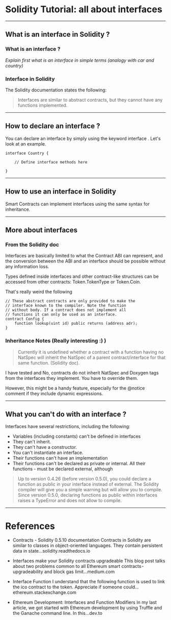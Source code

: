# Solidity Tutorial: all about interfaces

--- 

## What is an interface in Solidity ?

### What is an interface ?

_Explain first what is an interface in simple terms (analogy with car and country)_

### Interface in Solidity

The Solidity documentation states the following:
> Interfaces are similar to abstract contracts, but they cannot have any functions implemented.

---

## How to declare an interface ?

You can declare an interface by simply using the keyword interface . Let's look at an example.

```solidity
interface Country {
    
    // Define interface methods here

}
```

---

## How to use an interface in Solidity

Smart Contracts can implement interfaces using the same syntax for inheritance.


---

## More about interfaces

### From the Solidity doc

Interfaces are basically limited to what the Contract ABI can represent, and the conversion between the ABI and an interface should be possible without any information loss.

Types defined inside interfaces and other contract-like structures can be accessed from other contracts: Token.TokenType or Token.Coin.

That's really weird the following

```solidity
// These abstract contracts are only provided to make the
// interface known to the compiler. Note the function
// without body. If a contract does not implement all
// functions it can only be used as an interface.
contract Config {
    function lookup(uint id) public returns (address adr);
}
```

### Inheritance Notes (Really interesting :) )

> Currently it is undefined whether a contract with a function having no NatSpec will inherit the NatSpec of a parent contract/interface for that same function. (Solidity doc).

I have tested and No, contracts do not inherit NatSpec and Doxygen tags from the interfaces they implement. You have to override them.

However, this might be a handy feature, especially for the @notice comment if they include dynamic expressions.

---

## What you can't do with an interface ?

Interfaces have several restrictions, including the following:

- Variables (including constants) can't be defined in interfaces
- They can't inherit.
- They can't have a constructor.
- You can't instantiate an interface.
- Their functions can't have an implementation
- Their functions can't be declared as private or internal. All their functions - must be declared external, although

> Up to version 0.4.26 (before version 0.5.0), you could declare a function as public in your interface instead of external. The Solidity compiler will give you a simple warning but will allow you to compile. 
> Since version 0.5.0, declaring functions as public within interfaces raises a TypeError and does not allow to compile.

---

# References

- Contracts - Solidity 0.5.10 documentation
Contracts in Solidity are similar to classes in object-oriented languages. They contain persistent data in state…solidity.readthedocs.io

- Interfaces make your Solidity contracts upgradeable
This blog post talks about two problems common to all Ethereum smart contracts - upgradeability and block gas limit…medium.com

- Interface Function
I understand that the following function is used to link the ico contract to the token. Appreciate if someone could…ethereum.stackexchange.com

- Ethereum Development: Interfaces and Function Modifiers
In my last article, we got started with Ethereum development by using Truffle and the Ganache command line. In this…dev.to
